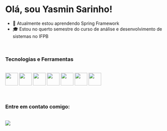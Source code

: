 # Olá, sou Yasmin Sarinho!

- 🌱 Atualmente estou aprendendo Spring Framework
- 🎓 Estou no querto semestre do curso de análise e desenvolvimento de sistemas no IFPB


&nbsp;

### Tecnologias e Ferramentas

<div style="display: inline_block"><br>
  <img src="https://cdn.jsdelivr.net/gh/devicons/devicon/icons/git/git-original.svg" width="40" height="40"/> 
  <img src="https://cdn.jsdelivr.net/gh/devicons/devicon@latest/icons/java/java-original-wordmark.svg" width="40" height="40"/> 
  <img src="https://cdn.jsdelivr.net/gh/devicons/devicon@latest/icons/python/python-original-wordmark.svg" width="40" height="40"/> 
  <img src="https://cdn.jsdelivr.net/gh/devicons/devicon@latest/icons/github/github-original-wordmark.svg" width="40" height="40"/>

  <img src="https://cdn.jsdelivr.net/gh/devicons/devicon@latest/icons/linux/linux-original.svg" width="40" height="40"/> 
  <img src="https://cdn.jsdelivr.net/gh/devicons/devicon@latest/icons/vscode/vscode-original-wordmark.svg" width="40" height="40"/>
  <img src="https://cdn.jsdelivr.net/gh/devicons/devicon@latest/icons/intellij/intellij-original.svg" width="40" height="40"/>
</div>


&nbsp;


### Entre em contato comigo: 
<div style="display: inline_block"><br>
  <a href="https://www.linkedin.com/in/yasminsarinho/" target="_blank"><img src="https://img.shields.io/badge/-LinkedIn-%230077B5?style=for-the-badge&logo=linkedin&logoColor=white" target="_blank"></a> 
</div>
